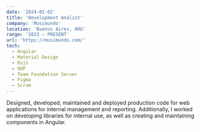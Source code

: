 ```yaml
---
date: '2024-02-02'
title: 'Development Analist'
company: 'Musimundo'
location: 'Buenos Aires, ARG'
range: '2023 — PRESENT'
url: 'https://musimundo.com/'
tech: 
  - Angular
  - Material Design
  - Rxjs
  - OOP
  - Team Foundation Server
  - Figma
  - Scrum
---
```


Designed, developed, maintained and deployed production code for web applications for internal management and reporting. Additionally, I worked on developing libraries for internal use, as well as creating and maintaining components in Angular.